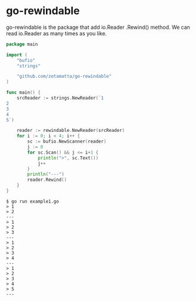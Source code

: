 go-rewindable
=============

go-rewindable is the package that add io.Reader .Rewind() method.
We can read io.Reader as many times as you like.

```go
package main

import (
    "bufio"
    "strings"

    "github.com/zetamatta/go-rewindable"
)

func main() {
    srcReader := strings.NewReader(`1
2
3
4
5`)

    reader := rewindable.NewReader(srcReader)
    for i := 0; i < 4; i++ {
        sc := bufio.NewScanner(reader)
        j := 0
        for sc.Scan() && j <= i+1 {
            println(">", sc.Text())
            j++
        }
        println("---")
        reader.Rewind()
    }
}
```

```
$ go run example1.go
> 1
> 2
---
> 1
> 2
> 3
---
> 1
> 2
> 3
> 4
---
> 1
> 2
> 3
> 4
> 5
---
```
